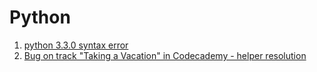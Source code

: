 # Python

1. [python 3.3.0 syntax error](http://stackoverflow.com/questions/12713648/python-3-3-0-syntax-error)
1. [Bug on track "Taking a Vacation" in Codecademy - helper resolution](http://hellocutedork.blogspot.com.br/2013/06/python-taking-vacation.html)